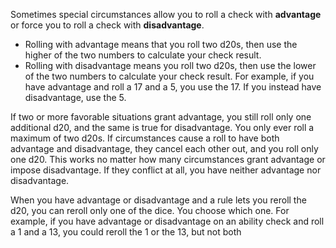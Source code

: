 Sometimes special circumstances allow you to roll a check with **advantage** or force you to roll a check with **disadvantage**.
* Rolling with advantage means that you roll two d20s, then use the higher of the two numbers to calculate your check result.
* Rolling with disadvantage means you roll two d20s, then use the lower of the two numbers to calculate your check result.
For example, if you have advantage and roll a 17 and a 5, you use the 17. If you instead have disadvantage, use the 5.

If two or more favorable situations grant advantage, you still roll only one additional d20, and the same is true for disadvantage. You only ever roll a maximum of two d20s. If circumstances cause a roll to have both advantage and disadvantage, they cancel each other out, and you roll only one d20. This works no matter how many circumstances grant advantage or impose disadvantage. If they conflict at all, you have neither advantage nor disadvantage.

When you have advantage or disadvantage and a rule lets you reroll the d20, you can reroll only one of the dice. You choose which one. For example, if you have advantage or disadvantage on an ability check and roll a 1 and a 13, you could reroll the 1 or the 13, but not both